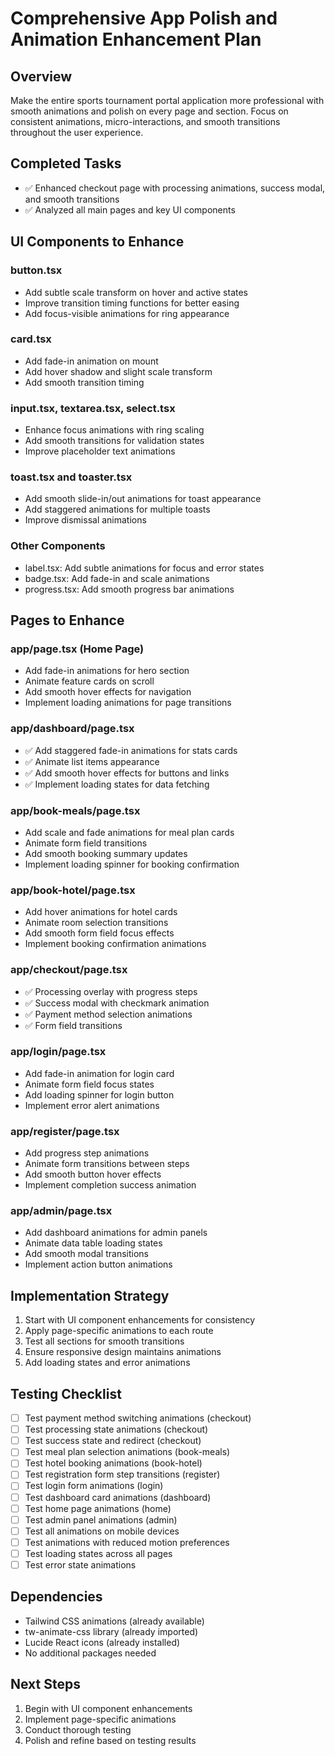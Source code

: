 # Comprehensive App Polish and Animation Enhancement Plan

## Overview
Make the entire sports tournament portal application more professional with smooth animations and polish on every page and section. Focus on consistent animations, micro-interactions, and smooth transitions throughout the user experience.

## Completed Tasks
- ✅ Enhanced checkout page with processing animations, success modal, and smooth transitions
- ✅ Analyzed all main pages and key UI components

## UI Components to Enhance
### button.tsx
- Add subtle scale transform on hover and active states
- Improve transition timing functions for better easing
- Add focus-visible animations for ring appearance

### card.tsx
- Add fade-in animation on mount
- Add hover shadow and slight scale transform
- Add smooth transition timing

### input.tsx, textarea.tsx, select.tsx
- Enhance focus animations with ring scaling
- Add smooth transitions for validation states
- Improve placeholder text animations

### toast.tsx and toaster.tsx
- Add smooth slide-in/out animations for toast appearance
- Add staggered animations for multiple toasts
- Improve dismissal animations

### Other Components
- label.tsx: Add subtle animations for focus and error states
- badge.tsx: Add fade-in and scale animations
- progress.tsx: Add smooth progress bar animations

## Pages to Enhance

### app/page.tsx (Home Page)
- Add fade-in animations for hero section
- Animate feature cards on scroll
- Add smooth hover effects for navigation
- Implement loading animations for page transitions

### app/dashboard/page.tsx
- ✅ Add staggered fade-in animations for stats cards
- ✅ Animate list items appearance
- ✅ Add smooth hover effects for buttons and links
- ✅ Implement loading states for data fetching

### app/book-meals/page.tsx
- Add scale and fade animations for meal plan cards
- Animate form field transitions
- Add smooth booking summary updates
- Implement loading spinner for booking confirmation

### app/book-hotel/page.tsx
- Add hover animations for hotel cards
- Animate room selection transitions
- Add smooth form field focus effects
- Implement booking confirmation animations

### app/checkout/page.tsx
- ✅ Processing overlay with progress steps
- ✅ Success modal with checkmark animation
- ✅ Payment method selection animations
- ✅ Form field transitions

### app/login/page.tsx
- Add fade-in animation for login card
- Animate form field focus states
- Add loading spinner for login button
- Implement error alert animations

### app/register/page.tsx
- Add progress step animations
- Animate form transitions between steps
- Add smooth button hover effects
- Implement completion success animation

### app/admin/page.tsx
- Add dashboard animations for admin panels
- Animate data table loading states
- Add smooth modal transitions
- Implement action button animations

## Implementation Strategy
1. Start with UI component enhancements for consistency
2. Apply page-specific animations to each route
3. Test all sections for smooth transitions
4. Ensure responsive design maintains animations
5. Add loading states and error animations

## Testing Checklist
- [ ] Test payment method switching animations (checkout)
- [ ] Test processing state animations (checkout)
- [ ] Test success state and redirect (checkout)
- [ ] Test meal plan selection animations (book-meals)
- [ ] Test hotel booking animations (book-hotel)
- [ ] Test registration form step transitions (register)
- [ ] Test login form animations (login)
- [ ] Test dashboard card animations (dashboard)
- [ ] Test home page animations (home)
- [ ] Test admin panel animations (admin)
- [ ] Test all animations on mobile devices
- [ ] Test animations with reduced motion preferences
- [ ] Test loading states across all pages
- [ ] Test error state animations

## Dependencies
- Tailwind CSS animations (already available)
- tw-animate-css library (already imported)
- Lucide React icons (already installed)
- No additional packages needed

## Next Steps
1. Begin with UI component enhancements
2. Implement page-specific animations
3. Conduct thorough testing
4. Polish and refine based on testing results
